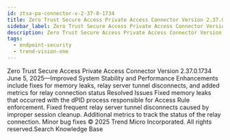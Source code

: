 ```yaml
---
id: ztsa-pa-connector-v-2-37-0-1734
title: Zero Trust Secure Access Private Access Connector Version 2.37.0.1734
sidebar_label: Zero Trust Secure Access Private Access Connector Version 2.37.0.1734
description: Zero Trust Secure Access Private Access Connector Version 2.37.0.1734
tags:
  - endpoint-security
  - trend-vision-one
---
```


 Zero Trust Secure Access Private Access Connector Version 2.37.0.1734 June 5, 2025—Improved System Stability and Performance Enhancements include fixes for memory leaks, relay server tunnel disconnects, and added metrics for relay connection status Resolved Issues Fixed memory leaks that occurred with the dPID process responsible for Access Rule enforcement. Fixed frequent relay server tunnel disconnects caused by improper session cleanup. Additional metrics to track the status of the relay connection. Minor bug fixes © 2025 Trend Micro Incorporated. All rights reserved.Search Knowledge Base